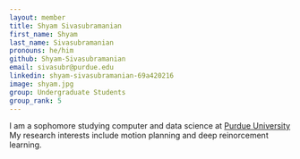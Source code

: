 ```yaml
---
layout: member
title: Shyam Sivasubramanian
first_name: Shyam
last_name: Sivasubramanian
pronouns: he/him
github: Shyam-Sivasubramanian
email: sivasubr@purdue.edu
linkedin: shyam-sivasubramanian-69a420216
image: shyam.jpg
group: Undergraduate Students
group_rank: 5
---
```


I am a sophomore studying computer and data science at [Purdue University](https://www.purdue.edu/) My research interests include motion planning and deep reinorcement learning.
